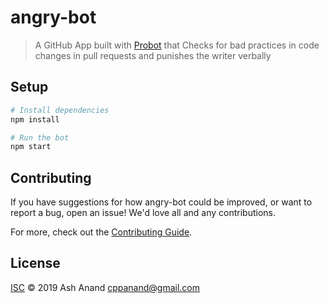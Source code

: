 # angry-bot

> A GitHub App built with [Probot](https://github.com/probot/probot) that Checks for bad practices in code changes in pull requests and punishes the writer verbally

## Setup

```sh
# Install dependencies
npm install

# Run the bot
npm start
```

## Contributing

If you have suggestions for how angry-bot could be improved, or want to report a bug, open an issue! We'd love all and any contributions.

For more, check out the [Contributing Guide](CONTRIBUTING.md).

## License

[ISC](LICENSE) © 2019 Ash Anand <cppanand@gmail.com>
